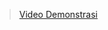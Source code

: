 
>[Video Demonstrasi](https://drive.google.com/file/d/1IEFuID61tcSwzGsdcwEUVMySO_7Lf5fF/view?usp=sharing)